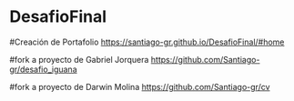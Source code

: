 # DesafioFinal
#Creación de Portafolio
https://santiago-gr.github.io/DesafioFinal/#home

#fork a proyecto de Gabriel Jorquera
https://github.com/Santiago-gr/desafio_iguana

#fork a proyecto de Darwin Molina
https://github.com/Santiago-gr/cv
